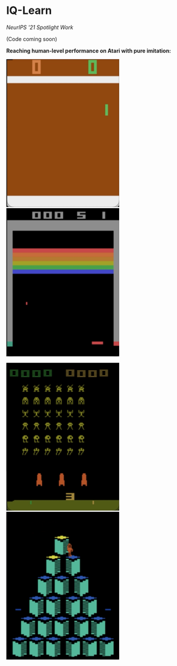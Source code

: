 # IQ-Learn
*NeurIPS '21 Spotlight Work* 

(Code coming soon)


**Reaching human-level performance on Atari with pure imitation:**

<p float="left">
<img src="videos/pong.gif" width="300">
<img src="videos/breakout.gif" width="300">
</p>
<p float="left">
<img src="videos/space.gif" width="300">
<img src="videos/qbert.gif" width="300">
</p>

